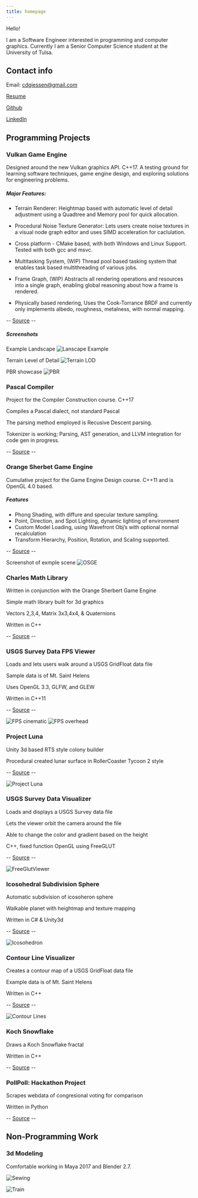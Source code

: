 ```yaml
---
title: homepage
---
```

Hello! 

I am a Software Engineer interested in programming and computer graphics. Currently I am a Senior Computer Science student at the University of Tulsa. 


## Contact info

Email: cdgiessen@gmail.com

[Resume](https://docs.google.com/document/d/e/2PACX-1vT4mQric5vtSAWnsF_KnIaMveJqtV-d-VtADoXnIZKP-VlVXj8u5UAhoa8ceecBEeuaBwBbHCqkTWps/pub)

[Github](https://github.com/cdgiessen)

[LinkedIn](https://www.linkedin.com/in/charles-giessen-22976411a/)

## Programming Projects

### Vulkan Game Engine​ 

Designed around the new Vulkan graphics API. C++17. A testing ground for learning software techniques, game engine design, and exploring solutions for engineering problems.
	
##### Major Features:
* Terrain Renderer​: Heightmap based with automatic level of detail adjustment using a Quadtree and Memory pool for quick allocation.

* Procedural Noise Texture Generator​: Lets users create noise textures in a visual node graph editor and uses SIMD acceleration for caclulation.

* Cross platform - CMake based, with both Windows and Linux Support​. Tested with both gcc and msvc.

* Multitasking System​, (WIP) Thread pool based tasking system that enables task based multithreading of various jobs.

* Frame Graph​, (WIP) Abstracts all rendering operations and resources into a single graph, enabling global reasoning about how a frame is rendered.

* Physically based rendering, Uses the Cook-Torrance BRDF and currently only implements albedo, roughness, metalness, with normal mapping.

-- [Source](https://github.com/cdgiessen/VulkanRenderer) --

##### Screenshots

Example Landscape
 ![Lanscape Example](/images/Siggraph_lanscape2.jpg)

Terrain Level of Detail
 ![Terrain LOD](/images/siggraph_terrain_lod.jpg)

PBR showcase
 ![PBR](/images/PBR_materials.jpg)

### Pascal Compiler
Project for the Compiler Construction course. C++17

Compiles a Pascal dialect, not standard Pascal

The parsing method employed is Recusive Descent parsing.

Tokenizer is working; Parsing, AST generation, and LLVM integration for code gen in progress.

-- [Source](/https://github.com/cdgiessen/pascal-compiler) --

### Orange Sherbet Game Engine
Cumulative project for the Game Engine Design course. C++11 and is OpenGL 4.0 based.

##### Features
 * Phong Shading​, with diffure and specular texture sampling.
 * Point, Direction, and Spot Lighting​, dynamic lighting of environment
 * Custom Model Loading​, using Wavefront Obj’s with optional normal recalculation
 * Transform Hierarchy​, Position, Rotation, and Scaling supported.

-- [Source](https://github.com/cdgiessen/OrangeSherbetGameEngine) -- 
 
Screenshot of exmple scene
 ![OSGE](/images/OSGE_lighting.jpg)


### Charles Math Library
Written in conjunction with the Orange Sherbert Game Engine

Simple math library built for 3d graphics

Vectors 2,3,4, Matrix 3x3,4x4, & Quaternions

Written in C++

-- [Source](https://github.com/cdgiessen/cml) --
 
### USGS Survey Data FPS Viewer
Loads and lets users walk around a USGS GridFloat data file

Sample data is of Mt. Saint Helens

Uses OpenGL 3.3, GLFW, and GLEW

Written in C++11

-- [Source](https://github.com/cdgiessen/TerrainExplorer) --
 
 ![FPS cinematic](/images/TerrainFPS_cinematic.jpg)
 ![FPS overhead](/images/TerrainFPS_overhead.jpg)

### Project Luna
Unity 3d based RTS style colony builder

Procedural created lunar surface in RollerCoaster Tycoon 2 style

-- [Source](https://github.com/cdgiessen/project-luna) --

 ![Project Luna](/images/ProjectLuna_RC2_style.jpg)

### USGS Survey Data Visualizer
Loads and displays a USGS Survey data file

Lets the viewer orbit the camera around the file

Able to change the color and gradient based on the height

C++, fixed function OpenGL using FreeGLUT

-- [Source](https://github.com/cdgiessen/FreeGlut-Terrain-Visualizer) --

 ![FreeGlutViewer](/images/FreeGlutViewer.png)

### Icosohedral Subdivision Sphere
Automatic subdivision of icosoheron sphere

Walkable planet with heightmap and texture mapping 

Written in C# & Unity3d

-- [Source](https://github.com/cdgiessen/InnerEarth) --

 ![Icosohedron](/images/SubdividingIcosohedron.jpg)

### Contour Line Visualizer
Creates a contour map of a USGS GridFloat data file

Example data is of Mt. Saint Helens

Written in C++

-- [Source](https://github.com/cdgiessen/ContourLines) --

 ![Contour Lines](/images/contour_lines.png)


### Koch Snowflake
Draws a Koch Snowflake fractal

Written in C++

-- [Source](https://github.com/cdgiessen/KochSnowflake) --

### PollPoll: Hackathon Project
Scrapes webdata of congresional voting for comparison

Written in Python
 
-- [Source](https://github.com/cdgiessen/pollpoll) -- 
 
## Non-Programming Work


### 3d Modeling 
 Comfortable working in Maya 2017 and Blender 2.7. 

 ![Sewing](/images/maya_sewing_render.jpg)

 ![Train](/images/Maya_train_render.jpg)




 

